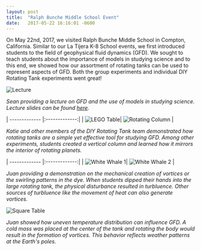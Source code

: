 ```yaml
---
layout: post
title:  "Ralph Bunche Middle School Event"
date:   2017-05-22 16:16:01 -0600
---
```


On May 22nd, 2017, we visited Ralph Bunche Middle School in Compton, California. Similar to our La Tijera K-8 School events, we first introduced students to the field of geophysical fluid dynamics (GFD). We sought to teach students about the importance of models in studying science and to this end, we showed how our assortment of rotating tanks can be used to represent aspects of GFD. Both the group experiments and individual DIY Rotating Tank experiments went great!

![Lecture](./Lecture_1.png)

_Sean providing a lecture on GFD and the use of models in studying science. Lecture slides can be found [here](https://docs.google.com/presentation/d/1ClYEmFAEATzG2iHZ8uqD2pzgEYSqbrYZD0xDRfuADzk/edit?usp=sharing)._

| ------------- |:-------------:|
| ![LEGO Table](./Lego_Table.png)| ![Rotating Column](./Column.png) |

_Katie and other members of the DIY Rotating Tank team demonstrated how rotating tanks are a simple yet effective tool for studying GFD. Among other experiments, students created a vertical column and learned how it mirrors the interior of rotating planets._

| ------------- |:-------------:|
| ![White Whale 1](./1_White_Whale.png)| ![White Whale 2](./2_White_Whale.png) |

_Juan providing a demonstration on the mechanical creation of vortices or the swirling patterns in the dye. When students dipped their hands into the large rotating tank, the physical disturbance resulted in turbluence. Other sources of turbluence like the movement of heat can also generate vortices._

![Square Table](./Square.png)

_Juan showed how uneven temperature distribution can influence GFD. A cold mass was placed at the center of the  tank and rotating the body would result in the formation of vortices. This behavior reflects weather patterns at the Earth's poles._
